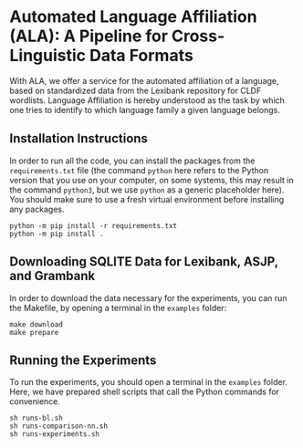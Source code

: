 # Automated Language Affiliation (ALA): A Pipeline for Cross-Linguistic Data Formats

With ALA, we offer a service for the automated affiliation of a language, based on standardized data from the Lexibank repository for CLDF wordlists. Language Affiliation is hereby understood as the task by which one tries to identify to which language family a given language belongs.

## Installation Instructions

In order to run all the code, you can install the packages from the `requirements.txt` file (the command `python` here refers to the Python version that you use on your computer, on some systems, this may result in the command `python3`, but we use `python` as a generic placeholder here). You should make sure to use a fresh virtual environment before installing any packages.

```shell
python -m pip install -r requirements.txt
python -m pip install .
```

## Downloading SQLITE Data for Lexibank, ASJP, and Grambank

In order to download the data necessary for the experiments, you can run the Makefile, by opening a terminal in the `examples` folder:

```shell
make download
make prepare
```

## Running the Experiments

To run the experiments, you should open a terminal in the `examples` folder. Here, we have prepared shell scripts that call the Python commands for convenience.

```shell
sh runs-bl.sh
sh runs-comparison-nn.sh
sh runs-experiments.sh
```
